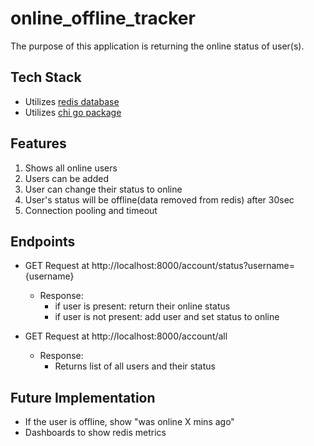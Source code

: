 # online_offline_tracker

The purpose of this application is returning the online status of user(s).

## Tech Stack
- Utilizes [redis database](https://redis.io/docs/about/)
- Utilizes [chi go package](https://pkg.go.dev/github.com/go-chi/chi)

## Features
1. Shows all online users
2. Users can be added
3. User can change their status to online
4. User's status will be offline(data removed from redis) after 30sec
5. Connection pooling and timeout

## Endpoints
- GET Request at http://localhost:8000/account/status?username={username}
    - Response: 
        - if user is present: return their online status
        - if user is not present: add user and set status to online

- GET Request at http://localhost:8000/account/all
    - Response:
        - Returns list of all users and their status

## Future Implementation
- If the user is offline, show "was online X mins ago"
- Dashboards to show redis metrics